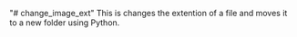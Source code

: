 "# change_image_ext"
This is changes the extention of a file and moves it to a new folder using Python.
